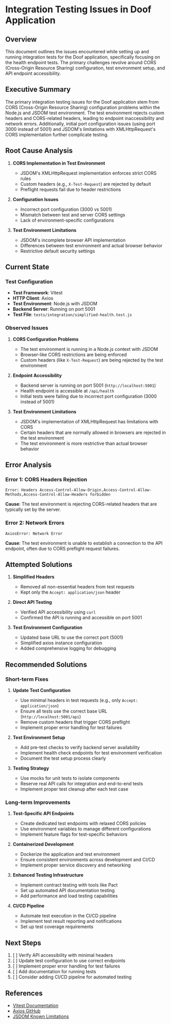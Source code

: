 # Integration Testing Issues in Doof Application

## Overview
This document outlines the issues encountered while setting up and running integration tests for the Doof application, specifically focusing on the health endpoint tests. The primary challenges revolve around CORS (Cross-Origin Resource Sharing) configuration, test environment setup, and API endpoint accessibility.

## Executive Summary

The primary integration testing issues for the Doof application stem from CORS (Cross-Origin Resource Sharing) configuration problems within the Node.js and JSDOM test environment. The test environment rejects custom headers and CORS-related headers, leading to endpoint inaccessibility and network errors. Additionally, initial port configuration issues (using port 3000 instead of 5001) and JSDOM's limitations with XMLHttpRequest's CORS implementation further complicate testing.

## Root Cause Analysis

1. **CORS Implementation in Test Environment**
   - JSDOM's XMLHttpRequest implementation enforces strict CORS rules
   - Custom headers (e.g., `X-Test-Request`) are rejected by default
   - Preflight requests fail due to header restrictions

2. **Configuration Issues**
   - Incorrect port configuration (3000 vs 5001)
   - Mismatch between test and server CORS settings
   - Lack of environment-specific configurations

3. **Test Environment Limitations**
   - JSDOM's incomplete browser API implementation
   - Differences between test environment and actual browser behavior
   - Restrictive default security settings

## Current State

### Test Configuration
- **Test Framework**: Vitest
- **HTTP Client**: Axios
- **Test Environment**: Node.js with JSDOM
- **Backend Server**: Running on port 5001
- **Test File**: `tests/integration/simplified-health.test.js`

### Observed Issues

1. **CORS Configuration Problems**
   - The test environment is running in a Node.js context with JSDOM
   - Browser-like CORS restrictions are being enforced
   - Custom headers (like `X-Test-Request`) are being rejected by the test environment

2. **Endpoint Accessibility**
   - Backend server is running on port 5001 (`http://localhost:5001`)
   - Health endpoint is accessible at `/api/health`
   - Initial tests were failing due to incorrect port configuration (3000 instead of 5001)

3. **Test Environment Limitations**
   - JSDOM's implementation of XMLHttpRequest has limitations with CORS
   - Certain headers that are normally allowed in browsers are rejected in the test environment
   - The test environment is more restrictive than actual browser behavior

## Error Analysis

### Error 1: CORS Headers Rejection
```
Error: Headers Access-Control-Allow-Origin,Access-Control-Allow-Methods,Access-Control-Allow-Headers forbidden
```
**Cause**: The test environment is rejecting CORS-related headers that are typically set by the server.

### Error 2: Network Errors
```
AxiosError: Network Error
```
**Cause**: The test environment is unable to establish a connection to the API endpoint, often due to CORS preflight request failures.

## Attempted Solutions

1. **Simplified Headers**
   - Removed all non-essential headers from test requests
   - Kept only the `Accept: application/json` header

2. **Direct API Testing**
   - Verified API accessibility using `curl`
   - Confirmed the API is running and accessible on port 5001

3. **Test Environment Configuration**
   - Updated base URL to use the correct port (5001)
   - Simplified axios instance configuration
   - Added comprehensive logging for debugging

## Recommended Solutions

### Short-term Fixes
1. **Update Test Configuration**
   - Use minimal headers in test requests (e.g., only `Accept: application/json`)
   - Ensure all tests use the correct base URL (`http://localhost:5001/api`)
   - Remove custom headers that trigger CORS preflight
   - Implement proper error handling for test failures

2. **Test Environment Setup**
   - Add pre-test checks to verify backend server availability
   - Implement health check endpoints for test environment verification
   - Document the test setup process clearly

3. **Testing Strategy**
   - Use mocks for unit tests to isolate components
   - Reserve real API calls for integration and end-to-end tests
   - Implement proper test cleanup after each test case

### Long-term Improvements
1. **Test-Specific API Endpoints**
   - Create dedicated test endpoints with relaxed CORS policies
   - Use environment variables to manage different configurations
   - Implement feature flags for test-specific behaviors

2. **Containerized Development**
   - Dockerize the application and test environment
   - Ensure consistent environments across development and CI/CD
   - Implement proper service discovery and networking

3. **Enhanced Testing Infrastructure**
   - Implement contract testing with tools like Pact
   - Set up automated API documentation testing
   - Add performance and load testing capabilities

4. **CI/CD Pipeline**
   - Automate test execution in the CI/CD pipeline
   - Implement test result reporting and notifications
   - Set up test coverage requirements

## Next Steps

1. [ ] Verify API accessibility with minimal headers
2. [ ] Update test configuration to use correct endpoints
3. [ ] Implement proper error handling for test failures
4. [ ] Add documentation for running tests
5. [ ] Consider adding CI/CD pipeline for automated testing

## References
- [Vitest Documentation](https://vitest.dev/)
- [Axios GitHub](https://github.com/axios/axios)
- [JSDOM Known Limitations](https://github.com/jsdom/jsdom#known-issues)
